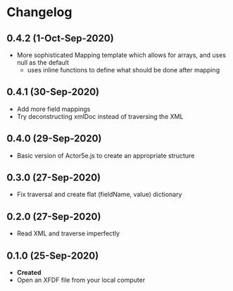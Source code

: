 # Changelog

## 0.4.2 (1-Oct-Sep-2020)
- More sophisticated Mapping template which allows for arrays, and uses null as the default
    - uses inline functions to define what should be done after mapping

## 0.4.1 (30-Sep-2020)
- Add more field mappings
- Try deconstructing xmlDoc instead of traversing the XML

## 0.4.0 (29-Sep-2020)
- Basic version of Actor5e.js to create an appropriate structure

## 0.3.0 (27-Sep-2020)
- Fix traversal and create flat (fieldName, value) dictionary

## 0.2.0 (27-Sep-2020)
- Read XML and traverse imperfectly

## 0.1.0 (25-Sep-2020)
- **Created**
-   Open an XFDF file from your local computer

